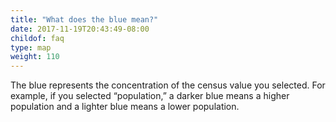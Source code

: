 ```yaml
---
title: "What does the blue mean?"
date: 2017-11-19T20:43:49-08:00
childof: faq
type: map
weight: 110
---
```

The blue represents the concentration of the census value you selected. For example, if you selected “population,” a darker blue means a higher population and a lighter blue means a lower population.